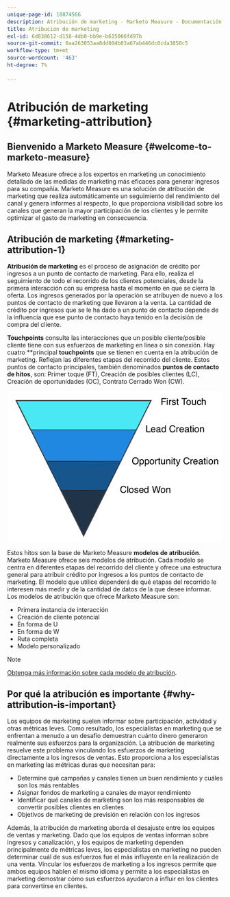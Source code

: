 ```yaml
---
unique-page-id: 18874566
description: Atribución de marketing - Marketo Measure - Documentación del producto
title: Atribución de marketing
exl-id: 6d838612-d158-4db0-bb9e-b615066fd97b
source-git-commit: 0aa263053aa8dd804b03a67ab446dc0cda3850c5
workflow-type: tm+mt
source-wordcount: '463'
ht-degree: 7%

---
```


# Atribución de marketing {#marketing-attribution}

## Bienvenido a Marketo Measure {#welcome-to-marketo-measure}

Marketo Measure ofrece a los expertos en marketing un conocimiento detallado de las medidas de marketing más eficaces para generar ingresos para su compañía. Marketo Measure es una solución de atribución de marketing que realiza automáticamente un seguimiento del rendimiento del canal y genera informes al respecto, lo que proporciona visibilidad sobre los canales que generan la mayor participación de los clientes y le permite optimizar el gasto de marketing en consecuencia.

## Atribución de marketing {#marketing-attribution-1}

**Atribución de marketing** es el proceso de asignación de crédito por ingresos a un punto de contacto de marketing. Para ello, realiza el seguimiento de todo el recorrido de los clientes potenciales, desde la primera interacción con su empresa hasta el momento en que se cierra la oferta. Los ingresos generados por la operación se atribuyen de nuevo a los puntos de contacto de marketing que llevaron a la venta. La cantidad de crédito por ingresos que se le ha dado a un punto de contacto depende de la influencia que ese punto de contacto haya tenido en la decisión de compra del cliente.

**Touchpoints** consulte las interacciones que un posible cliente/posible cliente tiene con sus esfuerzos de marketing en línea o sin conexión. Hay cuatro **principal **touchpoints** que se tienen en cuenta en la atribución de marketing. Reflejan las diferentes etapas del recorrido del cliente. Estos puntos de contacto principales, también denominados **puntos de contacto de hitos**, son: Primer toque (FT), Creación de posibles clientes (LC), Creación de oportunidades (OC), Contrato Cerrado Won (CW).

![](assets/1.png)

Estos hitos son la base de Marketo Measure **modelos de atribución**. Marketo Measure ofrece seis modelos de atribución. Cada modelo se centra en diferentes etapas del recorrido del cliente y ofrece una estructura general para atribuir crédito por ingresos a los puntos de contacto de marketing. El modelo que utilice dependerá de qué etapas del recorrido le interesen más medir y de la cantidad de datos de la que desee informar. Los modelos de atribución que ofrece Marketo Measure son:

* Primera instancia de interacción
* Creación de cliente potencial
* En forma de U
* En forma de W
* Ruta completa
* Modelo personalizado

>[!NOTE]
>
>[Obtenga más información sobre cada modelo de atribución](/help/introduction-to-marketo-measure/overview-resources/marketo-measure-attribution-models.md).

## Por qué la atribución es importante {#why-attribution-is-important}

Los equipos de marketing suelen informar sobre participación, actividad y otras métricas leves. Como resultado, los especialistas en marketing que se enfrentan a menudo a un desafío demuestran cuánto dinero generaron realmente sus esfuerzos para la organización. La atribución de marketing resuelve este problema vinculando los esfuerzos de marketing directamente a los ingresos de ventas. Esto proporciona a los especialistas en marketing las métricas duras que necesitan para:

* Determine qué campañas y canales tienen un buen rendimiento y cuáles son los más rentables
* Asignar fondos de marketing a canales de mayor rendimiento
* Identificar qué canales de marketing son los más responsables de convertir posibles clientes en clientes
* Objetivos de marketing de previsión en relación con los ingresos

Además, la atribución de marketing aborda el desajuste entre los equipos de ventas y marketing. Dado que los equipos de ventas informan sobre ingresos y canalización, y los equipos de marketing dependen principalmente de métricas leves, los especialistas en marketing no pueden determinar cuál de sus esfuerzos fue el más influyente en la realización de una venta. Vincular los esfuerzos de marketing a los ingresos permite que ambos equipos hablen el mismo idioma y permite a los especialistas en marketing demostrar cómo sus esfuerzos ayudaron a influir en los clientes para convertirse en clientes.

